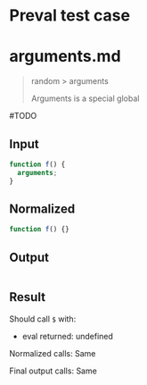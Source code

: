 # Preval test case

# arguments.md

> random > arguments
>
> Arguments is a special global

#TODO

## Input

`````js filename=intro
function f() {
  arguments;
}
`````

## Normalized

`````js filename=intro
function f() {}
`````

## Output

`````js filename=intro

`````

## Result

Should call `$` with:
 - eval returned: undefined

Normalized calls: Same

Final output calls: Same
